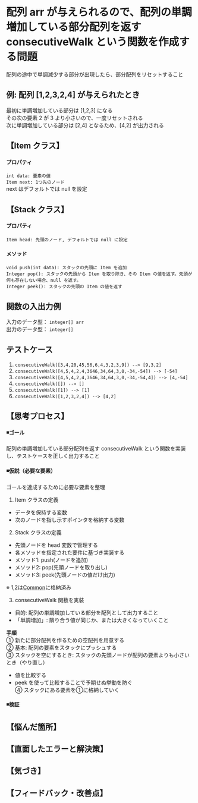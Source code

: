 # 配列 arr が与えられるので、配列の単調増加している部分配列を返す consecutiveWalk という関数を作成する問題
配列の途中で単調減少する部分が出現したら、部分配列をリセットすること  
  
## 例: 配列 [1,2,3,2,4] が与えられたとき
最初に単調増加している部分は [1,2,3] になる  
その次の要素 2 が 3 より小さいので、一度リセットされる  
次に単調増加している部分は [2,4] となるため、[4,2] が出力される  
  
## 【Item クラス】
#### プロパティ
`int data: 要素の値`   
`Item next: 1つ先のノード`  
next はデフォルトでは null を設定  

## 【Stack クラス】
#### プロパティ
`Item head: 先頭のノード, デフォルトでは null に設定`  

#### メソッド
`void push(int data): スタックの先頭に Item を追加`  
`Integer pop(): スタックの先頭から Item を取り除き、その Item の値を返す。先頭が何も存在しない場合、null を返す。`  
`Integer peek(): スタックの先頭の Item の値を返す`  


## 関数の入出力例
入力のデータ型： `integer[] arr`  
出力のデータ型： `integer[]`  


## テストケース
1. `consecutiveWalk([3,4,20,45,56,6,4,3,2,3,9]) --> [9,3,2]`  
2. `consecutiveWalk([4,5,4,2,4,3646,34,64,3,0,-34,-54]) --> [-54]`  
3. `consecutiveWalk([4,5,4,2,4,3646,34,64,3,0,-34,-54,4]) --> [4,-54]`  
4. `consecutiveWalk([]) --> []`  
5. `consecutiveWalk([1]) --> [1]`  
6. `consecutiveWalk([1,2,3,2,4]) --> [4,2]`  


## 【思考プロセス】
#### ◾️ゴール  
配列の単調増加している部分配列を返す consecutiveWalk という関数を実装し、テストケースを正しく出力すること  

#### ◾️仮説（必要な要素）  
ゴールを達成するために必要な要素を整理  
  
1. Item クラスの定義  
- データを保持する変数  
- 次のノードを指し示すポインタを格納する変数  
  
2. Stack クラスの定義    
- 先頭ノードを head 変数で管理する  
- 各メソッドを指定された要件に基づき実装する
- メソッド1: push(ノードを追加)  
- メソッド2: pop(先頭ノードを取り出し)  
- メソッド3: peek(先頭ノードの値だけ出力)  

※ 1,2は[Common](../Common/php)に格納済み  

3. consecutiveWalk 関数を実装
- 目的: 配列の単調増加している部分を配列として出力すること  
- 「単調増加」: 隣り合う値が同じか、または大きくなっていくこと  
  
**手順**  
① 新たに部分配列を作るための空配列を用意する  
② 基本: 配列の要素をスタックにプッシュする  
③ スタックを空にするとき: スタックの先頭ノードが配列の要素よりも小さいとき（やり直し）  
- 値を比較する  
- peek を使って比較することで予期せぬ挙動を防ぐ  
④ スタックにある要素を①に格納していく  

#### ◾️検証  


## 【悩んだ箇所】
    

## 【直面したエラーと解決策】
 

## 【気づき】
  

## 【フィードバック・改善点】